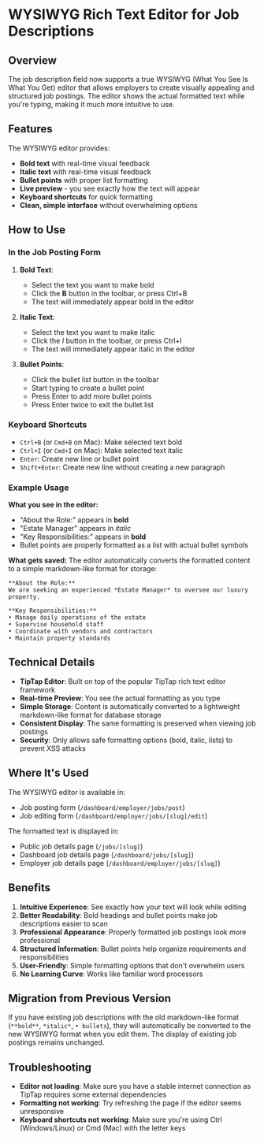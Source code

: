 # WYSIWYG Rich Text Editor for Job Descriptions

## Overview

The job description field now supports a true WYSIWYG (What You See Is What You Get) editor that allows employers to create visually appealing and structured job postings. The editor shows the actual formatted text while you're typing, making it much more intuitive to use.

## Features

The WYSIWYG editor provides:
- **Bold text** with real-time visual feedback
- **Italic text** with real-time visual feedback  
- **Bullet points** with proper list formatting
- **Live preview** - you see exactly how the text will appear
- **Keyboard shortcuts** for quick formatting
- **Clean, simple interface** without overwhelming options

## How to Use

### In the Job Posting Form

1. **Bold Text**: 
   - Select the text you want to make bold
   - Click the **B** button in the toolbar, or press Ctrl+B
   - The text will immediately appear bold in the editor

2. **Italic Text**:
   - Select the text you want to make italic
   - Click the *I* button in the toolbar, or press Ctrl+I
   - The text will immediately appear italic in the editor

3. **Bullet Points**:
   - Click the bullet list button in the toolbar
   - Start typing to create a bullet point
   - Press Enter to add more bullet points
   - Press Enter twice to exit the bullet list

### Keyboard Shortcuts

- `Ctrl+B` (or `Cmd+B` on Mac): Make selected text bold
- `Ctrl+I` (or `Cmd+I` on Mac): Make selected text italic
- `Enter`: Create new line or bullet point
- `Shift+Enter`: Create new line without creating a new paragraph

### Example Usage

**What you see in the editor:**
- "About the Role:" appears in **bold**
- "Estate Manager" appears in *italic*
- "Key Responsibilities:" appears in **bold**
- Bullet points are properly formatted as a list with actual bullet symbols

**What gets saved:**
The editor automatically converts the formatted content to a simple markdown-like format for storage:
```
**About the Role:**
We are seeking an experienced *Estate Manager* to oversee our luxury property.

**Key Responsibilities:**
• Manage daily operations of the estate
• Supervise household staff
• Coordinate with vendors and contractors
• Maintain property standards
```

## Technical Details

- **TipTap Editor**: Built on top of the popular TipTap rich text editor framework
- **Real-time Preview**: You see the actual formatting as you type
- **Simple Storage**: Content is automatically converted to a lightweight markdown-like format for database storage
- **Consistent Display**: The same formatting is preserved when viewing job postings
- **Security**: Only allows safe formatting options (bold, italic, lists) to prevent XSS attacks

## Where It's Used

The WYSIWYG editor is available in:
- Job posting form (`/dashboard/employer/jobs/post`)
- Job editing form (`/dashboard/employer/jobs/[slug]/edit`)

The formatted text is displayed in:
- Public job details page (`/jobs/[slug]`)
- Dashboard job details page (`/dashboard/jobs/[slug]`)
- Employer job details page (`/dashboard/employer/jobs/[slug]`)

## Benefits

1. **Intuitive Experience**: See exactly how your text will look while editing
2. **Better Readability**: Bold headings and bullet points make job descriptions easier to scan
3. **Professional Appearance**: Properly formatted job postings look more professional
4. **Structured Information**: Bullet points help organize requirements and responsibilities
5. **User-Friendly**: Simple formatting options that don't overwhelm users
6. **No Learning Curve**: Works like familiar word processors

## Migration from Previous Version

If you have existing job descriptions with the old markdown-like format (`**bold**`, `*italic*`, `• bullets`), they will automatically be converted to the new WYSIWYG format when you edit them. The display of existing job postings remains unchanged.

## Troubleshooting

- **Editor not loading**: Make sure you have a stable internet connection as TipTap requires some external dependencies
- **Formatting not working**: Try refreshing the page if the editor seems unresponsive
- **Keyboard shortcuts not working**: Make sure you're using Ctrl (Windows/Linux) or Cmd (Mac) with the letter keys 